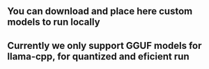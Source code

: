 ## You can download and place here custom models to run locally
## Currently we only support GGUF models for llama-cpp, for quantized and eficient run